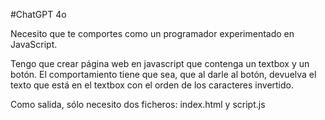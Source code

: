 #ChatGPT 4o

Necesito que te comportes como un programador experimentado en JavaScript.

Tengo que crear página web en javascript  que contenga un textbox y un botón.
El comportamiento tiene que sea, que al darle al botón, devuelva el texto que está en el textbox con el orden de los caracteres invertido.

Como salida, sólo necesito dos ficheros: index.html y script.js